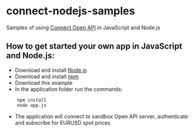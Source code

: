 # connect-nodejs-samples
Samples of using [Connect Open API](https://connect.spotware.com/documentation/section/api-reference) in JavaScript and Node.js

## How to get started your own app in JavaScript and Node.js:

* Download and install [Node.js](https://nodejs.org/en)
* Download and install [npm](https://www.npmjs.com)
* Download this example
* In the application folder run the commands:
```shell
    npm install
    node app.js
```
* The application will connect to sandbox Open API server, authenticate and subscribe for EURUSD spot prices

